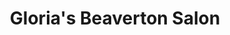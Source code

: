 ---
title: "Gloria's Beaverton Salon"
url: /beaverton/glorias-beaverton-salon/
shop: hairdresser
---